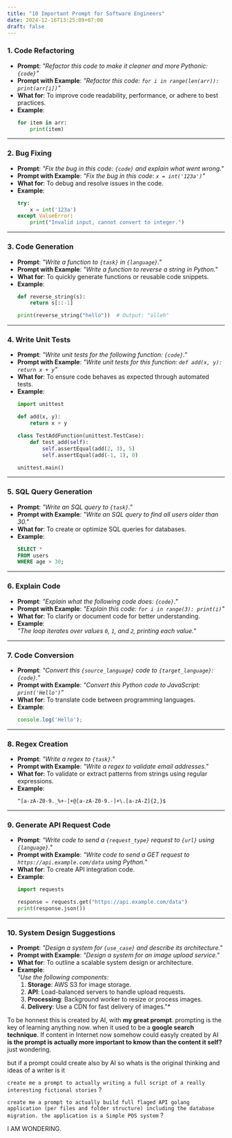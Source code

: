 ```yaml
---
title: "10 Important Prompt for Software Engineers"
date: 2024-12-16T13:25:09+07:00
draft: false
---
```


### 1. **Code Refactoring**  
- **Prompt**: *"Refactor this code to make it cleaner and more Pythonic: `{code}`"*  
- **Prompt with Example**: *"Refactor this code: ```for i in range(len(arr)): print(arr[i])```"*  
- **What for**: To improve code readability, performance, or adhere to best practices.  
- **Example**:  
    ```python  
    for item in arr:  
        print(item)  
    ```

---

### 2. **Bug Fixing**  
- **Prompt**: *"Fix the bug in this code: `{code}` and explain what went wrong."*  
- **Prompt with Example**: *"Fix the bug in this code: ```x = int('123a')```"*  
- **What for**: To debug and resolve issues in the code.  
- **Example**:  
    ```python  
    try:  
        x = int('123a')  
    except ValueError:  
        print("Invalid input, cannot convert to integer.")  
    ```

---

### 3. **Code Generation**  
- **Prompt**: *"Write a function to `{task}` in `{language}`."*  
- **Prompt with Example**: *"Write a function to reverse a string in Python."*  
- **What for**: To quickly generate functions or reusable code snippets.  
- **Example**:  
    ```python  
    def reverse_string(s):  
        return s[::-1]  

    print(reverse_string("hello"))  # Output: "olleh"  
    ```

---

### 4. **Write Unit Tests**  
- **Prompt**: *"Write unit tests for the following function: `{code}`."*  
- **Prompt with Example**: *"Write unit tests for this function: ```def add(x, y): return x + y```"*  
- **What for**: To ensure code behaves as expected through automated tests.  
- **Example**:  
    ```python  
    import unittest  

    def add(x, y):  
        return x + y  

    class TestAddFunction(unittest.TestCase):  
        def test_add(self):  
            self.assertEqual(add(2, 3), 5)  
            self.assertEqual(add(-1, 1), 0)  

    unittest.main()  
    ```

---

### 5. **SQL Query Generation**  
- **Prompt**: *"Write an SQL query to `{task}`."*  
- **Prompt with Example**: *"Write an SQL query to find all users older than 30."*  
- **What for**: To create or optimize SQL queries for databases.  
- **Example**:  
    ```sql  
    SELECT *  
    FROM users  
    WHERE age > 30;  
    ```

---

### 6. **Explain Code**  
- **Prompt**: *"Explain what the following code does: `{code}`."*  
- **Prompt with Example**: *"Explain this code: ```for i in range(3): print(i)```"*  
- **What for**: To clarify or document code for better understanding.  
- **Example**:  
    *"The loop iterates over values `0`, `1`, and `2`, printing each value."*

---

### 7. **Code Conversion**  
- **Prompt**: *"Convert this `{source_language}` code to `{target_language}`: `{code}`."*  
- **Prompt with Example**: *"Convert this Python code to JavaScript: ```print('Hello')```"*  
- **What for**: To translate code between programming languages.  
- **Example**:  
    ```javascript  
    console.log('Hello');  
    ```

---

### 8. **Regex Creation**  
- **Prompt**: *"Write a regex to `{task}`."*  
- **Prompt with Example**: *"Write a regex to validate email addresses."*  
- **What for**: To validate or extract patterns from strings using regular expressions.  
- **Example**:  
    ```regex  
    ^[a-zA-Z0-9._%+-]+@[a-zA-Z0-9.-]+\.[a-zA-Z]{2,}$  
    ```

---

### 9. **Generate API Request Code**  
- **Prompt**: *"Write code to send a `{request_type}` request to `{url}` using `{language}`."*  
- **Prompt with Example**: *"Write code to send a GET request to `https://api.example.com/data` using Python."*  
- **What for**: To create API integration code.  
- **Example**:  
    ```python  
    import requests  

    response = requests.get("https://api.example.com/data")  
    print(response.json())  
    ```

---

### 10. **System Design Suggestions**  
- **Prompt**: *"Design a system for `{use_case}` and describe its architecture."*  
- **Prompt with Example**: *"Design a system for an image upload service."*  
- **What for**: To outline a scalable system design or architecture.  
- **Example**:  
    *"Use the following components:*  
    1. **Storage**: AWS S3 for image storage.  
    2. **API**: Load-balanced servers to handle upload requests.  
    3. **Processing**: Background worker to resize or process images.  
    4. **Delivery**: Use a CDN for fast delivery of images."*
    

To be honnest this is created by AI, with **my great prompt**. prompting is the key of learning anything now. when it used to be a **google search technique**. 
If content in Internet now somehow could easyly created by AI **is the prompt is actually more important to kmow than the content it self?**
just wondering.

but if a prompt could create also by AI so whats is the original thinking and ideas of a writer is it 

`create me a prompt to actually writing a full script of a really interesting fictional stories` ?

`create me a prompt to actually build full flaged API golang application (per files and folder structure) including the database migration. the application is a Simple POS system` ?

I AM WONDERING.

